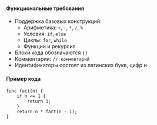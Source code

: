 #### Функциональные требования
- Поддержка базовых конструкций:
  - Арифметика: `+`, `-`, `*`, `/`, `%`
  - Условия: `if`, `else`
  - Циклы: `for`, `while`
  - Функции и рекурсия
- Блоки кода обозначаются `{}`  
- Комментарии: `// комментарий`
- Идентификаторы состоят из латинских букв, цифр и `_`

#### Пример кода
```text
func fact(n) {
    if n <= 1 {
        return 1;
    }
    return n * fact(n - 1);
}
